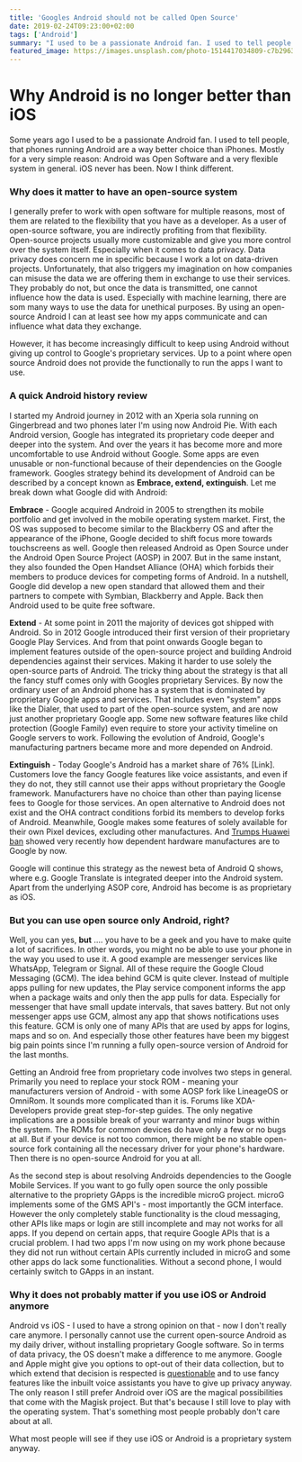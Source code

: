 ```yaml
---
title: 'Googles Android should not be called Open Source'
date: 2019-02-24T09:23:00+02:00
tags: ['Android']
summary: "I used to be a passionate Android fan. I used to tell people that phones running Android were a much better choice than iPhones. Now, I think differently."
featured_image: https://images.unsplash.com/photo-1514417034809-c7b296354f07?ixlib=rb-1.2.1&q=80&fm=jpg&crop=entropy&cs=tinysrgb&w=1080&fit=max&ixid=eyJhcHBfaWQiOjExNzczfQ
---
```


# Why Android is no longer better than iOS

Some years ago I used to be a passionate Android fan. I used to tell people, that phones running Android are a way better choice than iPhones. Mostly for a very simple reason: Android was Open Software and a very flexible system in general. iOS never has been. Now I think different.

### Why does it matter to have an open-source system

I generally prefer to work with open software for multiple reasons, most of them are related to the flexibility that you have as a developer. As a user of open-source software, you are indirectly profiting from that flexibility. Open-source projects usually more customizable and give you more control over the system itself. Especially when it comes to data privacy. Data privacy does concern me in specific because I work a lot on data-driven projects. Unfortunately, that also triggers my imagination on how companies can misuse the data we are offering them in exchange to use their services. They probably do not, but once the data is transmitted, one cannot influence how the data is used. Especially with machine learning, there are som many ways to use the data for unethical purposes. By using an open-source Android I can at least see how my apps communicate and can influence what data they exchange.

However, it has become increasingly difficult to keep using Android without giving up control to Google's proprietary services. Up to a point where open source Android does not provide the functionally to run the apps I want to use.

### A quick Android history review

I started my Android journey in 2012 with an Xperia sola running on Gingerbread and two phones later I'm using now Android Pie. With each Android version, Google has integrated its proprietary code deeper and deeper into the system. And over the years it has become more and more uncomfortable to use Android without Google. Some apps are even unusable or non-functional because of their dependencies on the Google framework. Googles strategy behind its development of Android can be described by a concept known as **Embrace, extend, extinguish**. Let me break down what Google did with Android:

**Embrace** - Google acquired Android in 2005 to strengthen its mobile portfolio and get involved in the mobile operating system market. First, the OS was supposed to become similar to the Blackberry OS and after the appearance of the iPhone, Google decided to shift focus more towards touchscreens as well. Google then released Android as Open Source under the Android Open Source Project (AOSP) in 2007. But in the same instant, they also founded the Open Handset Alliance (OHA) which forbids their members to produce devices for competing forms of Android. In a nutshell, Google did develop a new open standard that allowed them and their partners to compete with Symbian, Blackberry and Apple. Back then Android used to be quite free software.

**Extend** - At some point in 2011 the majority of devices got shipped with Android. So in 2012 Google introduced their first version of their proprietary Google Play Services. And from that point onwards Google began to implement features outside of the open-source project and building Android dependencies against their services. Making it harder to use solely the open-source parts of Android. The tricky thing about the strategy is that all the fancy stuff comes only with Googles proprietary Services. By now the ordinary user of an Android phone has a system that is dominated by proprietary Google apps and services. That includes even "system" apps like the Dialer, that used to part of the open-source system, and are now just another proprietary Google app. Some new software features like child protection (Google Family) even require to store your activity timeline on Google servers to work. Following the evolution of Android, Google's manufacturing partners became more and more depended on Android.

**Extinguish** - Today Google's Android has a market share of 76% \[Link\]. Customers love the fancy Google features like voice assistants, and even if they do not, they still cannot use their apps without proprietary the Google framework. Manufacturers have no choice than other than paying license fees to Google for those services. An open alternative to Android does not exist and the OHA contract conditions forbid its members to develop forks of Android. Meanwhile, Google makes some features of solely available for their own Pixel devices, excluding other manufactures. And [Trumps Huawei ban](https://www.scmp.com/news/china/article/3010868/google-suspends-some-business-huawei-wake-trump-trade-blacklist-source) showed very recently how dependent hardware manufactures are to Google by now.

Google will continue this strategy as the newest beta of Android Q shows, where e.g. Google Translate is integrated deeper into the Android system. Apart from the underlying ASOP core, Android has become is as proprietary as iOS.

### But you can use open source only Android, right?

Well, you can yes, **but** .... you have to be a geek and you have to make quite a lot of sacrifices. In other words, you might no be able to use your phone in the way you used to use it. A good example are messenger services like WhatsApp, Telegram or Signal. All of these require the Google Cloud Messaging (GCM). The idea behind GCM is quite clever. Instead of multiple apps pulling for new updates, the Play service component informs the app when a package waits and only then the app pulls for data. Especially for messenger that have small update intervals, that saves battery. But not only messenger apps use GCM, almost any app that shows notifications uses this feature. GCM is only one of many APIs that are used by apps for logins, maps and so on. And especially those other features have been my biggest big pain points since I'm running a fully open-source version of Android for the last months.

Getting an Android free from proprietary code involves two steps in general. Primarily you need to replace your stock ROM - meaning your manufacturers version of Android - with some AOSP fork like LineageOS or OmniRom. It sounds more complicated than it is. Forums like XDA-Developers provide great step-for-step guides. The only negative implications are a possible break of your warranty and minor bugs within the system. The ROMs for common devices do have only a few or no bugs at all. But if your device is not too common, there might be no stable open-source fork containing all the necessary driver for your phone's hardware. Then there is no open-source Android for you at all.

As the second step is about resolving Androids dependencies to the Google Mobile Services. If you want to go fully open source the only possible alternative to the propriety GApps is the incredible microG project. microG implements some of the GMS API's - most importantly the GCM interface. However the only completely stable functionality is the cloud messaging, other APIs like maps or login are still incomplete and may not works for all apps. If you depend on certain apps, that require Google APIs that is a crucial problem. I had two apps I'm now using on my work phone because they did not run without certain APIs currently included in microG and some other apps do lack some functionalities. Without a second phone, I would certainly switch to GApps in an instant.

### Why it does not probably matter if you use iOS or Android anymore

Android vs iOS - I used to have a strong opinion on that - now I don't really care anymore. I personally cannot use the current open-source Android as my daily driver, without installing proprietary Google software. So in terms of data privacy, the OS doesn't make a difference to me anymore. Google and Apple might give you options to opt-out of their data collection, but to which extend that decision is respected is [questionable](https://apnews.com/828aefab64d4411bac257a07c1af0ecb) and to use fancy features like the inbuilt voice assistants you have to give up privacy anyway. The only reason I still prefer Android over iOS are the magical possibilities that come with the Magisk project. But that's because I still love to play with the operating system. That's something most people probably don't care about at all.

What most people will see if they use iOS or Android is a proprietary system anyway.